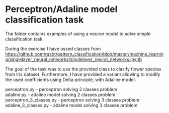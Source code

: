 # Perceptron/Adaline model classification task

The folder contains examples of using a neuron model to solve simple classification task.

During the exercise I have ussed classes from https://github.com/rasbt/pattern_classification/blob/master/machine_learning/singlelayer_neural_networks/singlelayer_neural_networks.ipynb

The goal of the task was to use the provided class to clasify flower species from Iris dataset.
Furthermore, I have provided a variant allowing to modify the used coefficients using Delta principle, with Adaline model.

perceptron.py - perceptron solving 2 classes problem  
adaline.py - adaline model solving 2 classes problem   
perceptron_3_classes.py - perceptron solving 3 classes problem   
adaline_3_classes.py - adaline model solving 3 classes problem   

